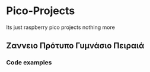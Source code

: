 # Pico-Projects
Its just raspberry pico projects nothing more
## Ζαννειο Πρότυπο Γυμνάσιο Πειραιά
### Code examples

